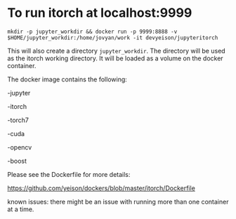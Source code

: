 # To run itorch at localhost:9999 

```mkdir -p jupyter_workdir && docker run -p 9999:8888 -v $HOME/jupyter_workdir:/home/jovyan/work -it devyeison/jupyteritorch```

This will also create a directory ```jupyter_workdir```.  The directory will be used as the itorch working directory.  It will be loaded as a volume on the docker container.


The docker image contains the following:

-jupyter

-itorch

-torch7

-cuda

-opencv

-boost

Please see the Dockerfile for more details:

https://github.com/yeison/dockers/blob/master/itorch/Dockerfile

known issues:  there might be an issue with running more than one container at a time.
